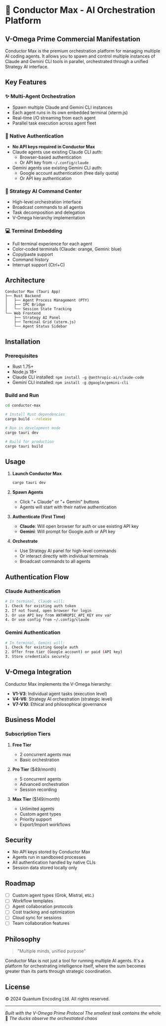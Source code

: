 # 🔱 Conductor Max - AI Orchestration Platform

## V-Omega Prime Commercial Manifestation

Conductor Max is the premium orchestration platform for managing multiple AI coding agents. It allows you to spawn and control multiple instances of Claude and Gemini CLI tools in parallel, orchestrated through a unified Strategy AI interface.

## Key Features

### ✨ Multi-Agent Orchestration
- Spawn multiple Claude and Gemini CLI instances
- Each agent runs in its own embedded terminal (xterm.js)
- Real-time I/O streaming from each agent
- Parallel task execution across agent fleet

### 🔐 Native Authentication
- **No API keys required in Conductor Max**
- Claude agents use existing Claude CLI auth:
  - Browser-based authentication
  - Or API key from `~/.config/claude`
- Gemini agents use existing Gemini CLI auth:
  - Google account authentication (free daily quota)
  - Or API key authentication

### 🎯 Strategy AI Command Center
- High-level orchestration interface
- Broadcast commands to all agents
- Task decomposition and delegation
- V-Omega hierarchy implementation

### 💻 Terminal Embedding
- Full terminal experience for each agent
- Color-coded terminals (Claude: orange, Gemini: blue)
- Copy/paste support
- Command history
- Interrupt support (Ctrl+C)

## Architecture

```
Conductor Max (Tauri App)
├── Rust Backend
│   ├── Agent Process Management (PTY)
│   ├── IPC Bridge
│   └── Session State Tracking
└── Web Frontend
    ├── Strategy AI Panel
    ├── Terminal Grid (xterm.js)
    └── Agent Status Sidebar
```

## Installation

### Prerequisites
- Rust 1.75+
- Node.js 18+
- Claude CLI installed: `npm install -g @anthropic-ai/claude-code`
- Gemini CLI installed: `npm install -g @google/gemini-cli`

### Build and Run

```bash
cd conductor-max

# Install Rust dependencies
cargo build --release

# Run in development mode
cargo tauri dev

# Build for production
cargo tauri build
```

## Usage

1. **Launch Conductor Max**
   ```bash
   cargo tauri dev
   ```

2. **Spawn Agents**
   - Click "+ Claude" or "+ Gemini" buttons
   - Agents will start with their native authentication

3. **Authenticate (First Time)**
   - **Claude**: Will open browser for auth or use existing API key
   - **Gemini**: Will prompt for Google auth or API key

4. **Orchestrate**
   - Use Strategy AI panel for high-level commands
   - Or interact directly with individual terminals
   - Broadcast commands to all agents

## Authentication Flow

### Claude Authentication
```bash
# In terminal, Claude will:
1. Check for existing auth token
2. If not found, open browser for login
3. Or use API key from ANTHROPIC_API_KEY env var
4. Or use config from ~/.config/claude
```

### Gemini Authentication
```bash
# In terminal, Gemini will:
1. Check for existing Google auth
2. Offer free tier (Google account) or paid (API key)
3. Store credentials securely
```

## V-Omega Integration

Conductor Max implements the V-Omega hierarchy:

- **V1-V3**: Individual agent tasks (execution level)
- **V4-V6**: Strategy AI orchestration (strategic level)
- **V7-V10**: Ethical and philosophical governance

## Business Model

### Subscription Tiers

1. **Free Tier**
   - 2 concurrent agents max
   - Basic orchestration

2. **Pro Tier** ($49/month)
   - 5 concurrent agents
   - Advanced orchestration
   - Session recording

3. **Max Tier** ($149/month)
   - Unlimited agents
   - Custom agent types
   - Priority support
   - Export/Import workflows

## Security

- No API keys stored by Conductor Max
- Agents run in sandboxed processes
- All authentication handled by native CLIs
- Session data stored locally only

## Roadmap

- [ ] Custom agent types (Grok, Mistral, etc.)
- [ ] Workflow templates
- [ ] Agent collaboration protocols
- [ ] Cost tracking and optimization
- [ ] Cloud sync for sessions
- [ ] Team collaboration features

## Philosophy

> "Multiple minds, unified purpose"

Conductor Max is not just a tool for running multiple AI agents. It's a platform for orchestrating intelligence itself, where the sum becomes greater than its parts through strategic coordination.

## License

© 2024 Quantum Encoding Ltd. All rights reserved.

---

*Built with the V-Omega Prime Protocol*
*The smallest task contains the whole*
🦆 *The ducks observe the orchestrated chaos*